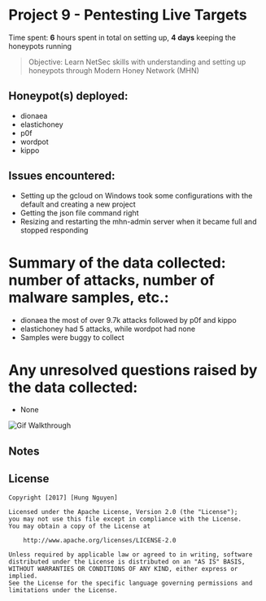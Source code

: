 # Project 9 - Pentesting Live Targets

Time spent: **6** hours spent in total on setting up, **4 days** keeping the honeypots running

> Objective: Learn NetSec skills with understanding and setting up honeypots through Modern Honey Network (MHN)

## Honeypot(s) deployed:
* dionaea
* elastichoney
* p0f
* wordpot
* kippo

## Issues encountered:
* Setting up the gcloud on Windows took some configurations with the default and creating a new project
* Getting the json file command right
* Resizing and restarting the mhn-admin server when it became full and stopped responding

# Summary of the data collected: number of attacks, number of malware samples, etc.:
* dionaea the most of over 9.7k attacks followed by p0f and kippo
* elastichoney had 5 attacks, while wordpot had none
* Samples were buggy to collect

# Any unresolved questions raised by the data collected:
* None

<img src='http://i.imgur.com/0RJBgOw.gif' title='Gif Walkthrough' width='' alt='Gif Walkthrough' />

## Notes
## License

    Copyright [2017] [Hung Nguyen]

    Licensed under the Apache License, Version 2.0 (the "License");
    you may not use this file except in compliance with the License.
    You may obtain a copy of the License at

        http://www.apache.org/licenses/LICENSE-2.0

    Unless required by applicable law or agreed to in writing, software
    distributed under the License is distributed on an "AS IS" BASIS,
    WITHOUT WARRANTIES OR CONDITIONS OF ANY KIND, either express or implied.
    See the License for the specific language governing permissions and
    limitations under the License.
